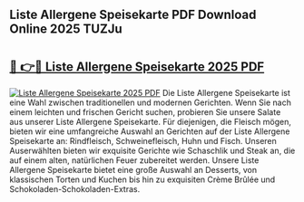 ## Liste Allergene Speisekarte PDF Download Online 2025 TUZJu

# <h2><a href="http://gc7f2ix.nevu.top/?p=Liste+Allergene+Speisekarte">🔗 👉🔴 Liste Allergene Speisekarte 2025 PDF</a></h2>

[![Liste Allergene Speisekarte 2025 PDF](https://i.imgur.com/dBaPXMq.png)](http://gc7f2ix.nevu.top/?p=Liste+Allergene+Speisekarte)
Die Liste Allergene Speisekarte ist eine Wahl zwischen traditionellen und modernen Gerichten. Wenn Sie nach einem leichten und frischen Gericht suchen, probieren Sie unsere Salate aus unserer Liste Allergene Speisekarte. Für diejenigen, die Fleisch mögen, bieten wir eine umfangreiche Auswahl an Gerichten auf der Liste Allergene Speisekarte an: Rindfleisch, Schweinefleisch, Huhn und Fisch. Unseren Auserwählten bieten wir exquisite Gerichte wie Schaschlik und Steak an, die auf einem alten, natürlichen Feuer zubereitet werden. Unsere Liste Allergene Speisekarte bietet eine große Auswahl an Desserts, von klassischen Torten und Kuchen bis hin zu exquisiten Crème Brûlée und Schokoladen-Schokoladen-Extras.
